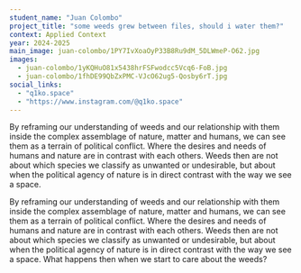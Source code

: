 ```yaml
---
student_name: "Juan Colombo"
project_title: "some weeds grew between files, should i water them?"
context: Applied Context
year: 2024-2025
main_image: juan-colombo/1PY7IvXoaOyP33B8Ru9dM_5DLWmeP-O62.jpg
images:
  - juan-colombo/1yKQHuO81x5438hrFSFwodcc5Vcq6-FoB.jpg
  - juan-colombo/1fhDE99QbZxPMC-VJcO62ug5-Qosby6rT.jpg
social_links:
  - "q1ko.space"
  - "https://www.instagram.com/@q1ko.space"
---
```

By reframing our understanding of weeds and our relationship with them inside the complex assemblage of nature, matter and humans, we can see them as a terrain of political conflict. Where the desires and needs of humans and nature are in contrast with each others. Weeds then are not about which species we classify as unwanted or undesirable, but about when the political agency of nature is in direct contrast with the way we see a space.

By reframing our understanding of weeds and our relationship with them inside the complex assemblage of nature, matter and humans, we can see them as a terrain of political conflict. Where the desires and needs of humans and nature are in contrast with each others. Weeds then are not about which species we classify as unwanted or undesirable, but about when the political agency of nature is in direct contrast with the way we see a space. What happens then when we start to care about the weeds?
